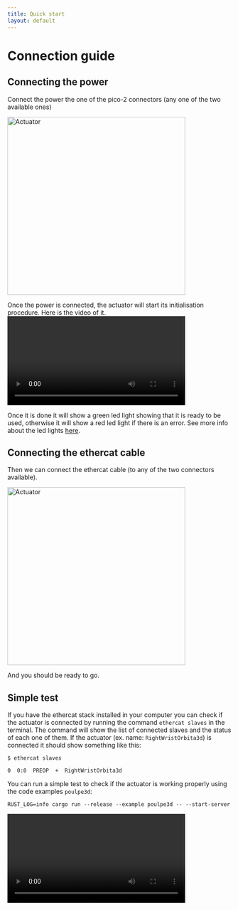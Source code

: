 ```yaml
---
title: Quick start
layout: default
---
```


# Connection guide

## Connecting the power
Connect the power the one of the pico-2 connectors (any one of the two available ones)

<img src="../../img/power.jpg" alt="Actuator" style="width: 400px;"/>

Once the power is connected, the actuator will start its initialisation procedure. Here is the video of it.
<video width="400" controls>
    <source src="../../img/init.mp4" type="video/mp4">
    Your browser does not support the video tag.
</video>

Once it is done it will show a green led light showing that it is ready to be used, otherwise it will show a red led light if there is an error.
See more info about the led lights [here](../led_blinking/).


## Connecting the ethercat cable
Then we can connect the ethercat cable (to any of the two connectors available).

<img src="../../img/ethercat.jpg" alt="Actuator" style="width: 400px;"/>

And you should be ready to go. 

## Simple test

If you have the ethercat stack installed in your computer you can check if the actuator is connected by running the command `ethercat slaves` in the terminal. The command will show the list of connected slaves and the status of each one of them. 
If the actuator (ex. name: `RightWristOrbita3d`) is connected it should show something like this:

```shell
$ ethercat slaves

0  0:0  PREOP  +  RightWristOrbita3d
```

You can run a simple test to check if the actuator is working properly using the code examples `poulpe3d`:

```shell
RUST_LOG=info cargo run --release --example poulpe3d -- --start-server
```
<video width="400" controls>
    <source src="../../img/sinus.mp4" type="video/mp4">
    Your browser does not support the video tag.
</video>